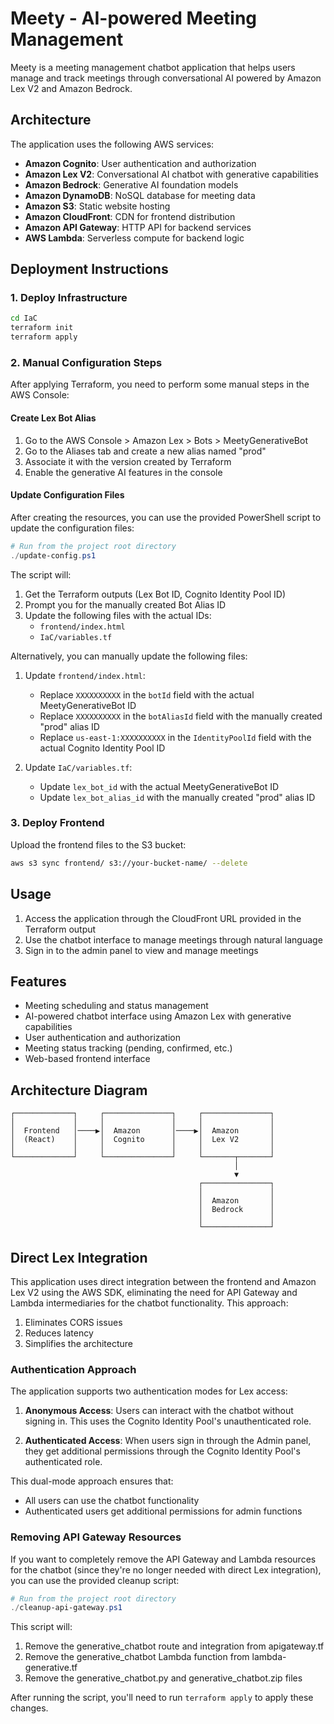 # Meety - AI-powered Meeting Management

Meety is a meeting management chatbot application that helps users manage and track meetings through conversational AI powered by Amazon Lex V2 and Amazon Bedrock.

## Architecture

The application uses the following AWS services:

- **Amazon Cognito**: User authentication and authorization
- **Amazon Lex V2**: Conversational AI chatbot with generative capabilities
- **Amazon Bedrock**: Generative AI foundation models
- **Amazon DynamoDB**: NoSQL database for meeting data
- **Amazon S3**: Static website hosting
- **Amazon CloudFront**: CDN for frontend distribution
- **Amazon API Gateway**: HTTP API for backend services
- **AWS Lambda**: Serverless compute for backend logic

## Deployment Instructions

### 1. Deploy Infrastructure

```bash
cd IaC
terraform init
terraform apply
```

### 2. Manual Configuration Steps

After applying Terraform, you need to perform some manual steps in the AWS Console:

#### Create Lex Bot Alias

1. Go to the AWS Console > Amazon Lex > Bots > MeetyGenerativeBot
2. Go to the Aliases tab and create a new alias named "prod"
3. Associate it with the version created by Terraform
4. Enable the generative AI features in the console

#### Update Configuration Files

After creating the resources, you can use the provided PowerShell script to update the configuration files:

```powershell
# Run from the project root directory
./update-config.ps1
```

The script will:
1. Get the Terraform outputs (Lex Bot ID, Cognito Identity Pool ID)
2. Prompt you for the manually created Bot Alias ID
3. Update the following files with the actual IDs:
   - `frontend/index.html`
   - `IaC/variables.tf`

Alternatively, you can manually update the following files:

1. Update `frontend/index.html`:
   - Replace `XXXXXXXXXX` in the `botId` field with the actual MeetyGenerativeBot ID
   - Replace `XXXXXXXXXX` in the `botAliasId` field with the manually created "prod" alias ID
   - Replace `us-east-1:XXXXXXXXXX` in the `IdentityPoolId` field with the actual Cognito Identity Pool ID

2. Update `IaC/variables.tf`:
   - Update `lex_bot_id` with the actual MeetyGenerativeBot ID
   - Update `lex_bot_alias_id` with the manually created "prod" alias ID

### 3. Deploy Frontend

Upload the frontend files to the S3 bucket:

```bash
aws s3 sync frontend/ s3://your-bucket-name/ --delete
```

## Usage

1. Access the application through the CloudFront URL provided in the Terraform output
2. Use the chatbot interface to manage meetings through natural language
3. Sign in to the admin panel to view and manage meetings

## Features

- Meeting scheduling and status management
- AI-powered chatbot interface using Amazon Lex with generative capabilities
- User authentication and authorization
- Meeting status tracking (pending, confirmed, etc.)
- Web-based frontend interface

## Architecture Diagram

```
┌─────────────┐     ┌───────────────┐     ┌───────────────┐
│             │     │               │     │               │
│  Frontend   │────▶│  Amazon       │────▶│  Amazon       │
│  (React)    │     │  Cognito      │     │  Lex V2       │
│             │     │               │     │               │
└─────────────┘     └───────────────┘     └───────┬───────┘
                                                  │
                                                  ▼
                                          ┌───────────────┐
                                          │               │
                                          │  Amazon       │
                                          │  Bedrock      │
                                          │               │
                                          └───────────────┘
```

## Direct Lex Integration

This application uses direct integration between the frontend and Amazon Lex V2 using the AWS SDK, eliminating the need for API Gateway and Lambda intermediaries for the chatbot functionality. This approach:

1. Eliminates CORS issues
2. Reduces latency
3. Simplifies the architecture

### Authentication Approach

The application supports two authentication modes for Lex access:

1. **Anonymous Access**: Users can interact with the chatbot without signing in. This uses the Cognito Identity Pool's unauthenticated role.

2. **Authenticated Access**: When users sign in through the Admin panel, they get additional permissions through the Cognito Identity Pool's authenticated role.

This dual-mode approach ensures that:
- All users can use the chatbot functionality
- Authenticated users get additional permissions for admin functions

### Removing API Gateway Resources

If you want to completely remove the API Gateway and Lambda resources for the chatbot (since they're no longer needed with direct Lex integration), you can use the provided cleanup script:

```powershell
# Run from the project root directory
./cleanup-api-gateway.ps1
```

This script will:
1. Remove the generative_chatbot route and integration from apigateway.tf
2. Remove the generative_chatbot Lambda function from lambda-generative.tf
3. Remove the generative_chatbot.py and generative_chatbot.zip files

After running the script, you'll need to run `terraform apply` to apply these changes.